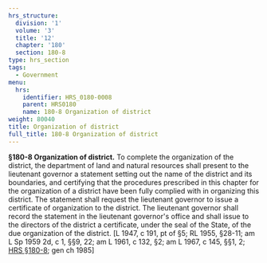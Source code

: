 ```yaml
---
hrs_structure:
  division: '1'
  volume: '3'
  title: '12'
  chapter: '180'
  section: 180-8
type: hrs_section
tags:
  - Government
menu:
  hrs:
    identifier: HRS_0180-0008
    parent: HRS0180
    name: 180-8 Organization of district
weight: 80040
title: Organization of district
full_title: 180-8 Organization of district
---
```

**§180-8 Organization of district.** To complete the organization of the district, the department of land and natural resources shall present to the lieutenant governor a statement setting out the name of the district and its boundaries, and certifying that the procedures prescribed in this chapter for the organization of a district have been fully complied with in organizing this district. The statement shall request the lieutenant governor to issue a certificate of organization to the district. The lieutenant governor shall record the statement in the lieutenant governor's office and shall issue to the directors of the district a certificate, under the seal of the State, of the due organization of the district. [L 1947, c 191, pt of §5; RL 1955, §28-11; am L Sp 1959 2d, c 1, §§9, 22; am L 1961, c 132, §2; am L 1967, c 145, §§1, 2; [HRS §180-8](/title-12/chapter-180/section-180-8/); gen ch 1985]